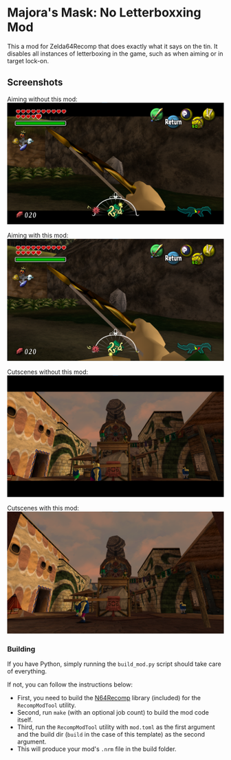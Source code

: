 # Majora's Mask: No Letterboxxing Mod

This a mod for Zelda64Recomp that does exactly what it says on the tin. It disables all instances of letterboxing in the game, such as when aiming or in target lock-on.

## Screenshots

Aiming without this mod:
!["Aiming with this mod. Black bars on the top and bottom of the screen"](./page_assets/aim_without.png)

Aiming with this mod:
!["Aiming with this mod. Black bars removed."](./page_assets/aim_with.png)

Cutscenes without this mod:
!["Cutscenes with this mod. Black bars on the top and bottom of the screen"](./page_assets/cutscene_without.png)

Cutscenes with this mod:
!["Cutscenes with this mod. Black bars removed."](./page_assets/cutscene_with.png)

### Building

If you have Python, simply running the `build_mod.py` script should take care of everything.

If not, you can follow the instructions below:

* First, you need to build the [N64Recomp](https://github.com/N64Recomp/N64Recomp) library (included) for the `RecompModTool` utility.
* Second, run `make` (with an optional job count) to build the mod code itself.
* Third, run the `RecompModTool` utility with `mod.toml` as the first argument and the build dir (`build` in the case of this template) as the second argument.
* This will produce your mod's `.nrm` file in the build folder.
